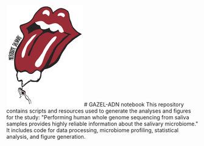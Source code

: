 <img src="logo.png" alt="Logo" width="200"/>
# GAZEL-ADN notebook
This repository contains scripts and resources used to generate the analyses and figures for the study:  "Performing human whole genome sequencing from saliva samples provides highly reliable information about the salivary microbiome."  It includes code for data processing, microbiome profiling, statistical analysis, and figure generation.
